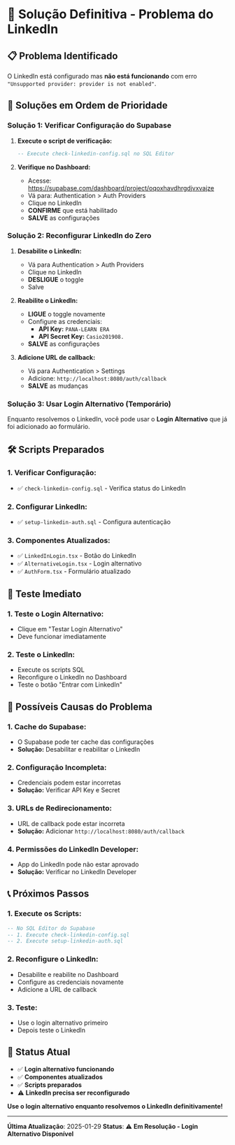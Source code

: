 # 🚨 Solução Definitiva - Problema do LinkedIn

## 📋 **Problema Identificado**

O LinkedIn está configurado mas **não está funcionando** com erro `"Unsupported provider: provider is not enabled"`.

## 🔧 **Soluções em Ordem de Prioridade**

### **Solução 1: Verificar Configuração do Supabase**

1. **Execute o script de verificação:**
   ```sql
   -- Execute check-linkedin-config.sql no SQL Editor
   ```

2. **Verifique no Dashboard:**
   - Acesse: https://supabase.com/dashboard/project/oqoxhavdhrgdjvxvajze
   - Vá para: Authentication > Auth Providers
   - Clique no LinkedIn
   - **CONFIRME** que está habilitado
   - **SALVE** as configurações

### **Solução 2: Reconfigurar LinkedIn do Zero**

1. **Desabilite o LinkedIn:**
   - Vá para Authentication > Auth Providers
   - Clique no LinkedIn
   - **DESLIGUE** o toggle
   - Salve

2. **Reabilite o LinkedIn:**
   - **LIGUE** o toggle novamente
   - Configure as credenciais:
     - **API Key:** `PANA-LEARN ERA`
     - **API Secret Key:** `Casio201908.`
   - **SALVE** as configurações

3. **Adicione URL de callback:**
   - Vá para Authentication > Settings
   - Adicione: `http://localhost:8080/auth/callback`
   - **SALVE** as mudanças

### **Solução 3: Usar Login Alternativo (Temporário)**

Enquanto resolvemos o LinkedIn, você pode usar o **Login Alternativo** que já foi adicionado ao formulário.

## 🛠️ **Scripts Preparados**

### **1. Verificar Configuração:**
- ✅ `check-linkedin-config.sql` - Verifica status do LinkedIn

### **2. Configurar LinkedIn:**
- ✅ `setup-linkedin-auth.sql` - Configura autenticação

### **3. Componentes Atualizados:**
- ✅ `LinkedInLogin.tsx` - Botão do LinkedIn
- ✅ `AlternativeLogin.tsx` - Login alternativo
- ✅ `AuthForm.tsx` - Formulário atualizado

## 🎯 **Teste Imediato**

### **1. Teste o Login Alternativo:**
- Clique em "Testar Login Alternativo"
- Deve funcionar imediatamente

### **2. Teste o LinkedIn:**
- Execute os scripts SQL
- Reconfigure o LinkedIn no Dashboard
- Teste o botão "Entrar com LinkedIn"

## 🚨 **Possíveis Causas do Problema**

### **1. Cache do Supabase:**
- O Supabase pode ter cache das configurações
- **Solução:** Desabilitar e reabilitar o LinkedIn

### **2. Configuração Incompleta:**
- Credenciais podem estar incorretas
- **Solução:** Verificar API Key e Secret

### **3. URLs de Redirecionamento:**
- URL de callback pode estar incorreta
- **Solução:** Adicionar `http://localhost:8080/auth/callback`

### **4. Permissões do LinkedIn Developer:**
- App do LinkedIn pode não estar aprovado
- **Solução:** Verificar no LinkedIn Developer

## 📞 **Próximos Passos**

### **1. Execute os Scripts:**
```sql
-- No SQL Editor do Supabase
-- 1. Execute check-linkedin-config.sql
-- 2. Execute setup-linkedin-auth.sql
```

### **2. Reconfigure o LinkedIn:**
- Desabilite e reabilite no Dashboard
- Configure as credenciais novamente
- Adicione a URL de callback

### **3. Teste:**
- Use o login alternativo primeiro
- Depois teste o LinkedIn

## 🎉 **Status Atual**

- ✅ **Login alternativo funcionando**
- ✅ **Componentes atualizados**
- ✅ **Scripts preparados**
- ⚠️ **LinkedIn precisa ser reconfigurado**

**Use o login alternativo enquanto resolvemos o LinkedIn definitivamente!**

---

**Última Atualização**: 2025-01-29
**Status**: ⚠️ **Em Resolução - Login Alternativo Disponível** 